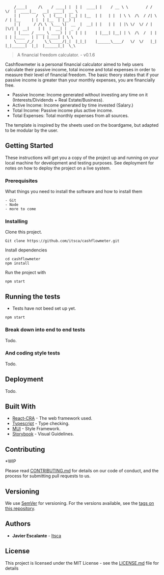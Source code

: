 
        /____|     /\    / ____| |  | |  ____| |    / __ \ \        / /  \/  |  ____|__   __|  ____|  __ \ 
        | |       /  \  | (___ | |__| | |__  | |   | |  | \ \  /\  / /| \  / | |__     | |  | |__  | |__) |
        | |      / /\ \  \___ \|  __  |  __| | |   | |  | |\ \/  \/ / | |\/| |  __|    | |  |  __| |  _  / 
        | |____ / ____ \ ____) | |  | | |    | |___| |__| | \  /\  /  | |  | | |____   | |  | |____| | \ \ 
        \_____/_/     \_\_____/|_|  |_|_|    |______\____/   \/  \/   |_|  |_|______|  |_|  |______|_|  \_\


> A financial freedom calculator. - v0.1.6


Cashflowmeter is a personal financial calculator aimed to help users calculate their passive income, total income and total expenses in order to measure their level of financial freedom. The basic theory states that if your passive income is greater than your monthly expenses, you are financially free.

- Passive Income: Income generated without investing any time on it (Interests/Dividends + Real Estate/Business).
- Active Income: Income generated by time invested (Salary.)
- Total Income: Passive income plus active income.
- Total Expenses: Total monthly expenses from all sources.


The template is inspired by the sheets used on the boardgame, but adapted to be modular by the user.

## Getting Started

These instructions will get you a copy of the project up and running on your local machine for development and testing purposes. See deployment for notes on how to deploy the project on a live system.

### Prerequisites

What things you need to install the software and how to install them

```
- Git
- Node
- more to come

```

### Installing

Clone this project.

```
Git clone https://github.com/itsca/cashflowmeter.git
```

Install dependencies

```
cd cashflowmeter
npm install
```

Run the project with

```
npm start
```

## Running the tests

* Tests have not beed set up yet.

```
npm start
```

### Break down into end to end tests

Todo.

### And coding style tests

Todo.

## Deployment

Todo.

## Built With

* [React-CRA](https://facebook.github.io/create-react-app/) - The web framework used.
* [Typescript](https://www.typescriptlang.org/) - Type checking.
* [MUI](https://material-ui.com/) - Style Framework.
* [Storybook](https://material-ui.com/) - Visual Guidelines.

## Contributing

*WIP

Please read [CONTRIBUTING.md](https://gist.github.com/PurpleBooth/b24679402957c63ec426) for details on our code of conduct, and the process for submitting pull requests to us.

## Versioning 

We use [SemVer](http://semver.org/) for versioning. For the versions available, see the [tags on this repository](https://github.com/your/project/tags). 

## Authors

* **Javier Escalante** - [Itsca](https://github.com/itsca)

## License

This project is licensed under the MIT License - see the [LICENSE.md](LICENSE.md) file for details
